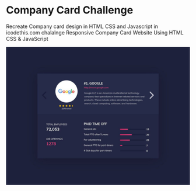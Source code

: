 # Company Card Challenge
Recreate Company card design in HTML CSS and Javascript in icodethis.com chalalnge
Responsive Company Card Website Using HTML CSS & JavaScript



![preview img](/photo_2023-01-18_14-45-24.jpg)
